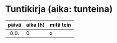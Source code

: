 # Tuntikirja (aika: tunteina)

| päivä | aika (h) | mitä tein  |
| :----:|    :-----| :-----|
| 0.0. | 0         | x |
